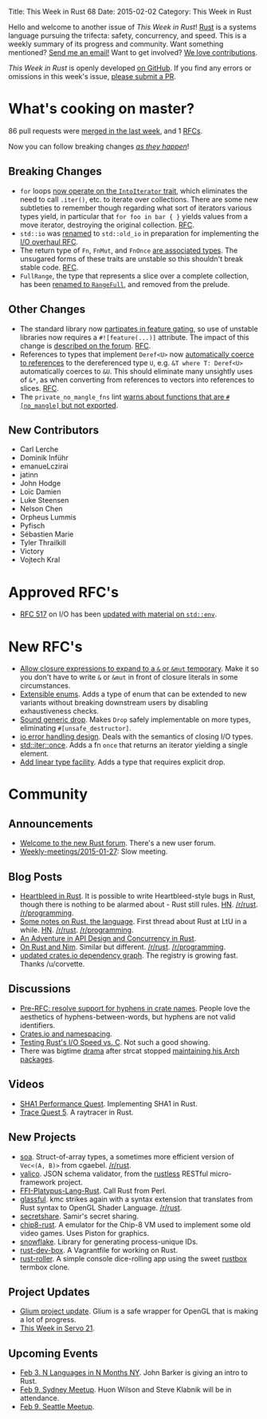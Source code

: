 Title: This Week in Rust 68
Date: 2015-02-02
Category: This Week in Rust

Hello and welcome to another issue of *This Week in Rust*!
[Rust](http://rust-lang.org) is a systems language pursuing the trifecta:
safety, concurrency, and speed. This is a weekly summary of its progress and
community. Want something mentioned? [Send me an
email!](mailto:corey@octayn.net?subject=This%20Week%20in%20Rust%20Suggestion)
Want to get involved? [We love
contributions](https://github.com/rust-lang/rust/wiki/Note-guide-for-new-contributors).

*This Week in Rust* is openly developed [on GitHub](https://github.com/cmr/this-week-in-rust).
If you find any errors or omissions in this week's issue, [please submit a PR](https://github.com/cmr/this-week-in-rust/pulls).

# What's cooking on master?

86 pull requests were [merged in the last week][merged], and 1 [RFCs][rfcs].

[merged]: https://github.com/rust-lang/rust/pulls?q=is%3Apr+is%3Amerged+merged%3A2015-01-26..2015-02-01
[rfcs]: https://github.com/rust-lang/rfcs/pulls?q=is%3Apr+is%3Amerged+merged%3A2015-01-26..2015-02-01

Now you can follow breaking changes *[as they happen][BitRust]*!

[BitRust]: http://bitrust.octarineparrot.com/

## Breaking Changes

* `for` loops [now operate on the `IntoIterator` trait][into], which
  eliminates the need to call `.iter()`, etc. to iterate over
  collections. There are some new subtleties to remember though
  regarding what sort of iterators various types yield, in particular
  that `for foo in bar { }` yields values from a move iterator,
  destroying the original collection. [RFC][into-rfc].
* `std::io` was [renamed][oldio] to `std::old_io` in preparation
  for implementing the [I/O overhaul RFC][oldio-rfc].
* The return type of `Fn`, `FnMut`, and `FnOnce` [are associated
  types][fnassoc]. The unsugared forms of these traits are unstable
  so this shouldn't break stable code. [RFC][fnassoc-rfc].
* `FullRange`, the type that represents a slice over a complete
  collection, has been [renamed to `RangeFull`][fullrange], and
  removed from the prelude.
  
[into]: https://github.com/rust-lang/rust/pull/20790
[into-rfc]: https://github.com/rust-lang/rfcs/blob/master/text/0235-collections-conventions.md#intoiterator-and-iterable
[fnassoc]: https://github.com/rust-lang/rust/pull/21019
[fnassoc-rfc]: https://github.com/rust-lang/rfcs/blob/master/text/0587-fn-return-should-be-an-associated-type.md
[oldio]: https://github.com/rust-lang/rust/pull/21543
[oldio-rfc]: https://github.com/rust-lang/rfcs/blob/master/text/0517-io-os-reform.md
[fullrange]: https://github.com/rust-lang/rust/pull/21717

## Other Changes

* The standard library now [partipates in feature gating][feat], so
  use of unstable libraries now requires a `#![feature(...)]`
  attribute. The impact of this change is [described on the
  forum][feat-forum]. [RFC][feat-rfc].
* References to types that implement `Deref<U>` now [automatically
  coerce to references][deref] to the dereferenced type `U`, e.g. `&T
  where T: Deref<U>` automatically coerces to `&U`. This should
  eliminate many unsightly uses of `&*`, as when converting from
  references to vectors into references to slices. [RFC][deref-rfc].
* The `private_no_mangle_fns` lint [warns about functions that are
  `#[no_mangle]` but not exported][nomang].

[feat]: https://github.com/rust-lang/rust/pull/21248
[feat-forum]: http://users.rust-lang.org/t/psa-important-info-about-rustcs-new-feature-staging/82/5
[feat-rfc]: https://github.com/rust-lang/rfcs/blob/master/text/0507-release-channels.md
[deref]: https://github.com/rust-lang/rust/pull/21351
[deref-rfc]: https://github.com/rust-lang/rfcs/blob/master/text/0241-deref-conversions.md
[nomang]: https://github.com/rust-lang/rust/pull/21495

## New Contributors

* Carl Lerche
* Dominik Inführ
* emanueLczirai
* jatinn
* John Hodge
* Loïc Damien
* Luke Steensen
* Nelson Chen
* Orpheus Lummis
* Pyfisch
* Sébastien Marie
* Tyler Thrailkill
* Victory
* Vojtech Kral

# Approved RFC's

* [RFC 517][rfc-517] on I/O has been [updated with material on
  `std::env`][env].

[rfc-517]: https://github.com/rust-lang/rfcs/blob/master/text/0517-io-os-reform.md
[env]: https://github.com/rust-lang/rfcs/pull/578

# New RFC's

* [Allow closure expressions to expand to a `&` or `&mut`
  temporary][rfc-756-pr]. Make it so you don't have to write `&` or
  `&mut` in front of closure literals in some circumstances.
* [Extensible enums][rfc-757-pr]. Adds a type of enum that can be
  extended to new variants without breaking downstream users by
  disabling exhaustiveness checks.
* [Sound generic drop][rfc-769-pr]. Makes `Drop` safely implementable
  on more types, eliminating `#[unsafe_destructor]`.
* [io error handling design][rfc-770-pr]. Deals with the semantics of
  closing I/O types.
* [std::iter::once][rfc-771-pr]. Adds a fn `once` that returns an
  iterator yielding a single element.
* [Add linear type facility][rfc-776-pr]. Adds a type that requires
  explicit drop.

[rfc-756-pr]: https://github.com/rust-lang/rfcs/pull/756
[rfc-757-pr]: https://github.com/rust-lang/rfcs/pull/757
[rfc-769-pr]: https://github.com/rust-lang/rfcs/pull/769
[rfc-770-pr]: https://github.com/rust-lang/rfcs/pull/770
[rfc-771-pr]: https://github.com/rust-lang/rfcs/pull/771
[rfc-776-pr]: https://github.com/rust-lang/rfcs/pull/776

# Community


## Announcements

* [Welcome to the new Rust forum][users]. There's a new user forum.
* [Weekly-meetings/2015-01-27][mtg]: Slow meeting.

[mtg]: https://github.com/rust-lang/meeting-minutes/blob/master/weekly-meetings/2015-01-27.md
[users]: http://users.rust-lang.org/t/welcome-to-the-new-rust-forum/21

## Blog Posts

* [Heartbleed in Rust][heartbleed]. It is possible to write
  Heartbleed-style bugs in Rust, though there is nothing to be alarmed
  about - Rust still rules.
  [HN][heartbleed-hn]. [/r/rust][heartbleed-r-rust]. [/r/programming][heartbleed-r-programming].
* [Some notes on Rust, the language][rtl]. First thread about Rust at
  LtU in a while.
  [HN][rtl-hn]. [/r/rust][rtl-r-rust]. [/r/programming][rtl-r-programming].
* [An Adventure in API Design and Concurrency in Rust][adv].
* [On Rust and Nim][nim]. Similar but
  different. [/r/rust][nim-r-rust]. [/r/programming][nim-r-programming].
* [updated crates.io dependency graph][deps]. The registry is growing
  fast. Thanks /u/corvette.

[heartbleed]: http://www.tedunangst.com/flak/post/heartbleed-in-rust
[heartbleed-hn]: https://news.ycombinator.com/item?id=8983771
[heartbleed-r-rust]: https://www.reddit.com/r/rust/comments/2uii0u/heartbleed_in_rust/
[heartbleed-r-programming]: https://www.reddit.com/r/programming/comments/2uinge/heartbleed_in_rust/
[rtl]: http://lambda-the-ultimate.org/node/5113
[rtl-hn]: http://news.ycombinator.com/item?id=8979620
[rtl-r-programming]: https://www.reddit.com/r/programming/comments/2uedrz/some_notes_on_rust_the_language/
[rtl-r-rust]: https://www.reddit.com/r/rust/comments/2uef23/some_notes_on_rust_the_language/
[nim]: https://andreaferretti.github.io/on-rust-and-nim/
[nim-r-rust]: https://www.reddit.com/r/rust/comments/2u6hvs/on_rust_and_nim/
[nim-r-programming]: https://www.reddit.com/r/programming/comments/2u8tih/on_rust_and_nim/
[deps]: http://froosky.rwell.org/crates-2015-01-31.svg
[adv]: http://damienradtke.com/adventures-in-concurrency-1/

## Discussions

* [Pre-RFC: resolve support for hyphens in crate names][hyph]. People
  love the aesthetics of hyphens-between-words, but hyphens are not
  valid identifiers.
* [Crates.io and namespacing][namespace].
* [Testing Rust's I/O Speed vs. C][iospeed]. Not such a good showing.
* There was bigtime [drama] after strcat stopped [maintaining his Arch
  packages][arch].

[hyph]: http://internals.rust-lang.org/t/pre-rfc-resolve-support-for-hyphens-in-crate-names/1459
[namespace]: https://www.reddit.com/r/rust/comments/2ud8uf/cratesio_and_namespacing/
[drama]: https://www.reddit.com/r/rust/comments/2u7p8e/i_have_archived_the_thread_from_yesterday_please/
[arch]: https://www.reddit.com/r/rust/comments/2tx7vj/psa_thestingers_rust_packages_for_arch_linux_are/
[iospeed]: https://www.reddit.com/r/rust/comments/2u057m/testing_rusts_io_speed_vs_c/

## Videos

* [SHA1 Performance Quest][sha1]. Implementing SHA1 in Rust.
* [Trace Quest 5][tq5]. A raytracer in Rust.

[sha1]: https://www.youtube.com/playlist?list=PLMHbQxe1e9MnDKy7FKXZwMJ6t_RCxpHqD
[tq5]: http://youtu.be/uhYRveqF27U?list=PLMHbQxe1e9MlR80JVZCa0uJf9cz_PxlCY

## New Projects

* [soa]. Struct-of-array types, a sometimes more efficient version of
  `Vec<(A, B)>` from cgaebel. [/r/rust][soa-r-rust].
* [valico]. JSON schema validator, from the [rustless] RESTful
  micro-framework project.
* [FFI-Platypus-Lang-Rust][perl]. Call Rust from Perl.
* [glassful]. kmc strikes again with a syntax extension that translates
  from Rust syntax to OpenGL Shader Language. [/r/rust][glassful-r-rust].
* [secretshare]. Samir's secret sharing.
* [chip8-rust]. A emulator for the Chip-8 VM used to implement some
  old video games. Uses Piston for graphics.
* [snowflake]. Library for generating process-unique IDs.
* [rust-dev-box]. A Vagrantfile for working on Rust.
* [rust-roller]. A simple console dice-rolling app using the sweet
  [rustbox] termbox clone.

[soa]: https://github.com/cgaebel/soa
[soa-r-rust]: https://www.reddit.com/r/rust/comments/2uiu0e/soa_structofarray_types_in_rust/
[valico]: https://github.com/rustless/valico
[rustless]: https://github.com/rustless
[perl]: https://github.com/plicease/FFI-Platypus-Lang-Rust
[glassful]: https://github.com/kmcallister/glassful
[glassful-r-rust]: https://www.reddit.com/r/rust/comments/2ufeqf/rustlike_syntax_for_opengl_shading_language/
[secretshare]: https://github.com/sellibitze/secretshare
[chip8-rust]: https://github.com/jakerr/chip8-rust
[snowflake]: https://crates.io/crates/snowflake
[rust-dev-box]: https://github.com/estsauver/rust-dev-box
[rust-roller]: https://github.com/freiguy1/rust-roller
[rustbox]: https://github.com/gchp/rustbox

## Project Updates

* [Glium project update][glium]. Glium is a safe wrapper for OpenGL
  that is making a lot of progress.
* [This Week in Servo 21][twis].

[glium]: https://www.reddit.com/r/rust/comments/2ty8ag/glium_project_update/
[twis]: http://blog.servo.org/2015/01/21/twis-21/

## Upcoming Events

* [Feb 3. N Languages in N Months NY][n]. John Barker is giving an
  intro to Rust.
* [Feb 9. Sydney Meetup][syd]. Huon Wilson and Steve Klabnik will be
  in attendance.
* [Feb 9. Seattle Meetup][seattle].

[n]: http://www.meetup.com/N-Languages-in-N-Months-NYC/events/218757056/
[syd]: http://www.meetup.com/Rust-Sydney/events/220100853/
[seattle]: https://www.eventbrite.com/e/mozilla-rust-seattle-meetup-tickets-12222326307?aff=erelexporg
